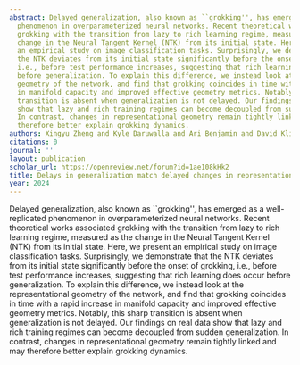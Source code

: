 ```yaml
---
abstract: Delayed generalization, also known as ``grokking'', has emerged as a well-replicated
  phenomenon in overparameterized neural networks. Recent theoretical works associated
  grokking with the transition from lazy to rich learning regime, measured as the
  change in the Neural Tangent Kernel (NTK) from its initial state. Here, we present
  an empirical study on image classification tasks. Surprisingly, we demonstrate that
  the NTK deviates from its initial state significantly before the onset of grokking,
  i.e., before test performance increases, suggesting that rich learning does occur
  before generalization. To explain this difference, we instead look at the representational
  geometry of the network, and find that grokking coincides in time with a rapid increase
  in manifold capacity and improved effective geometry metrics. Notably, this sharp
  transition is absent when generalization is not delayed. Our findings on real data
  show that lazy and rich training regimes can become decoupled from sudden generalization.
  In contrast, changes in representational geometry remain tightly linked and may
  therefore better explain grokking dynamics.
authors: Xingyu Zheng and Kyle Daruwalla and Ari Benjamin and David Klindt
citations: 0
journal: ''
layout: publication
scholar_url: https://openreview.net/forum?id=1ae108kHk2
title: Delays in generalization match delayed changes in representational geometry
year: 2024
---
```


Delayed generalization, also known as ``grokking'', has emerged as a well-replicated phenomenon in overparameterized neural networks. Recent theoretical works associated grokking with the transition from lazy to rich learning regime, measured as the change in the Neural Tangent Kernel (NTK) from its initial state. Here, we present an empirical study on image classification tasks. Surprisingly, we demonstrate that the NTK deviates from its initial state significantly before the onset of grokking, i.e., before test performance increases, suggesting that rich learning does occur before generalization. To explain this difference, we instead look at the representational geometry of the network, and find that grokking coincides in time with a rapid increase in manifold capacity and improved effective geometry metrics. Notably, this sharp transition is absent when generalization is not delayed. Our findings on real data show that lazy and rich training regimes can become decoupled from sudden generalization. In contrast, changes in representational geometry remain tightly linked and may therefore better explain grokking dynamics.
